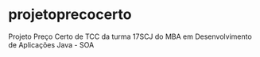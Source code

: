 projetoprecocerto
=================

Projeto Preço Certo de TCC da turma 17SCJ do MBA em Desenvolvimento de Aplicações Java - SOA 
